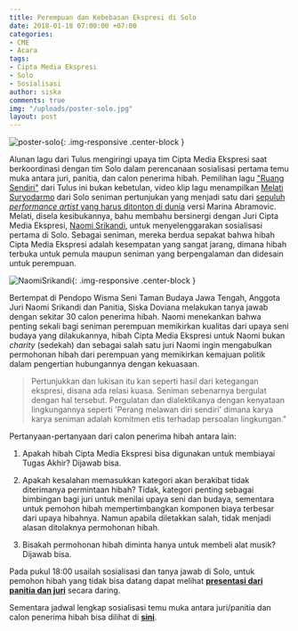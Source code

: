 ```yaml
---
title: Perempuan dan Kebebasan Ekspresi di Solo
date: 2018-01-18 07:00:00 +07:00
categories:
- CME
- Acara
tags:
- Cipta Media Ekspresi
- Solo
- Sosialisasi
author: siska
comments: true
img: "/uploads/poster-solo.jpg"
layout: post
---
```


![poster-solo](/uploads/poster-solo.jpg "poster-solo"){: .img-responsive .center-block }


Alunan lagu dari Tulus mengiringi upaya tim Cipta Media Ekspresi saat berkoordinasi dengan tim Solo dalam perencanaan sosialisasi pertama temu muka antara juri, panitia, dan calon penerima hibah. Pemilihan lagu ["Ruang Sendiri"](https://www.youtube.com/watch?time_continue=60&v=c0p-61mLUGw) dari Tulus ini bukan kebetulan, video klip lagu menampilkan [Melati Suryodarmo](https://www.situstulus.com/mengenal-melati-suryodarmo/) dari Solo seniman pertunjukan yang menjadi satu dari [sepuluh *performance artist* yang harus ditonton di dunia](http://www.harpersbazaar.com/culture/art-books-music/g3037/artists-to-watch/?slide=3) versi Marina Abramovic. Melati, disela kesibukannya, bahu membahu bersinergi dengan Juri Cipta Media Ekspresi, [Naomi Srikandi](http://www.ciptamedia.org/naomi-srikandi/tentang-seni-dan-inspirasi/), untuk menyelenggarakan sosialisasi pertama di Solo. Sebagai seniman, mereka berdua sepakat bahwa hibah Cipta Media Ekspresi adalah kesempatan yang sangat jarang, dimana hibah terbuka untuk pemula maupun seniman yang berpengalaman dan didesain untuk perempuan.

![NaomiSrikandi](/uploads/naomi-solo.jpg "NaomiSrikandi"){: .img-responsive .center-block }

Bertempat di Pendopo Wisma Seni Taman Budaya Jawa Tengah, Anggota Juri Naomi Srikandi dan Panitia, Siska Doviana melakukan tanya jawab dengan sekitar 30 calon penerima hibah. Naomi menekankan bahwa penting sekali bagi seniman perempuan memikirkan kualitas dari upaya seni budaya yang dilakukannya, hibah Cipta Media Ekspresi untuk Naomi bukan *charity* (sedekah) dan sebagai salah satu juri Naomi ingin mengabulkan permohonan hibah dari perempuan yang memikirkan kemajuan politik dalam pengertian hubungannya dengan kekuasaan.

> Pertunjukkan dan lukisan itu kan seperti hasil dari ketegangan ekspresi, disana ada relasi kuasa. Seniman sebenarnya bergulat dengan hal tersebut. Pergulatan dan dialektikanya dengan kenyataan lingkungannya seperti 'Perang melawan diri sendiri' dimana karya karya seniman adalah komitmen etis terhadap persoalan lingkungan."

Pertanyaan-pertanyaan dari calon penerima hibah antara lain:

1. Apakah hibah Cipta Media Ekspresi bisa digunakan untuk membiayai Tugas Akhir? Dijawab bisa.

2. Apakah kesalahan memasukkan kategori akan berakibat tidak diterimanya permintaan hibah? Tidak, kategori penting sebagai bimbingan bagi juri untuk menilai upaya seni dan budaya, sementara untuk pemohon hibah mempertimbangkan komponen biaya terbesar dari upaya hibahnya. Namun apabila diletakkan salah, tidak menjadi alasan ditolaknya permohonan hibah.

3. Bisakah permohonan hibah diminta hanya untuk membeli alat musik? Dijawab bisa.


Pada pukul 18:00 usailah sosialisasi dan tanya jawab di Solo, untuk pemohon hibah yang tidak bisa datang dapat melihat **[presentasi dari panitia dan juri](https://prezi.com/nlxdkxxoix7k/sosialisasi-cipta-media-ekspresi/)** secara daring.

Sementara jadwal lengkap sosialisasi temu muka antara juri/panitia dan calon penerima hibah bisa dilihat di **[sini](http://www.ciptamedia.org/ciptamediaekspresi/timeline-ekspresi-sosialisasi.html)**.
